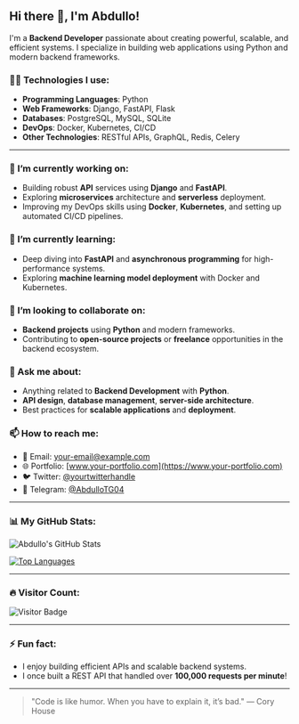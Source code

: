 ## Hi there 👋, I'm Abdullo!

I'm a **Backend Developer** passionate about creating powerful, scalable, and efficient systems. I specialize in building web applications using Python and modern backend frameworks.

### 👨‍💻 Technologies I use:
- **Programming Languages**: Python
- **Web Frameworks**: Django, FastAPI, Flask
- **Databases**: PostgreSQL, MySQL, SQLite
- **DevOps**: Docker, Kubernetes, CI/CD
- **Other Technologies**: RESTful APIs, GraphQL, Redis, Celery

---

### 🔭 I’m currently working on:
- Building robust **API** services using **Django** and **FastAPI**.
- Exploring **microservices** architecture and **serverless** deployment.
- Improving my DevOps skills using **Docker**, **Kubernetes**, and setting up automated CI/CD pipelines.

### 🌱 I’m currently learning:
- Deep diving into **FastAPI** and **asynchronous programming** for high-performance systems.
- Exploring **machine learning model deployment** with Docker and Kubernetes.

### 👯 I’m looking to collaborate on:
- **Backend projects** using **Python** and modern frameworks.
- Contributing to **open-source projects** or **freelance** opportunities in the backend ecosystem.

### 💬 Ask me about:
- Anything related to **Backend Development** with **Python**.
- **API design**, **database management**, **server-side architecture**.
- Best practices for **scalable applications** and **deployment**.

### 📫 How to reach me:
- 📧 Email: [your-email@example.com](mailto:your-email@example.com)
- 🌐 Portfolio: [www.your-portfolio.com](https://www.your-portfolio.com)
- 🐦 Twitter: [@yourtwitterhandle](https://twitter.com/yourtwitterhandle)
- 📱 Telegram: [@AbdulloTG04](https://t.me/AbdulloTG04)

---

### 📊 My GitHub Stats:

![Abdullo's GitHub Stats](https://github-readme-stats.vercel.app/api?username=Abdullo04&show_icons=true&hide_title=true&count_private=true&hide=prs&theme=radical)

[![Top Languages](https://github-readme-stats.vercel.app/api/top-langs/?username=Abdullo04&layout=compact&theme=radical)](https://github.com/Abdullo04)

---

### 🔥 Visitor Count:
![Visitor Badge](https://visitor-badge.laobi.icu/badge?page_id=Abdullo04.Abdullo04)

---

### ⚡ Fun fact:
- I enjoy building efficient APIs and scalable backend systems.
- I once built a REST API that handled over **100,000 requests per minute**!

---

> "Code is like humor. When you have to explain it, it’s bad." — Cory House
